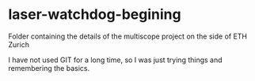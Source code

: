 # laser-watchdog-begining
Folder containing the details of the multiscope project on the side of ETH Zurich

I have not used GIT for a long time, so I was just trying things and remembering the basics.
